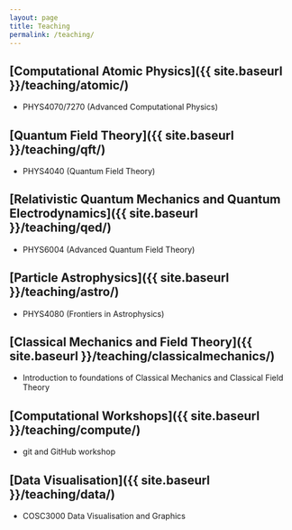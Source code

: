 ```yaml
---
layout: page
title: Teaching
permalink: /teaching/
---
```


## [Computational Atomic Physics]({{ site.baseurl }}/teaching/atomic/)

* PHYS4070/7270 (Advanced Computational Physics)

## [Quantum Field Theory]({{ site.baseurl }}/teaching/qft/)

* PHYS4040 (Quantum Field Theory)

## [Relativistic Quantum Mechanics and Quantum Electrodynamics]({{ site.baseurl }}/teaching/qed/)

* PHYS6004 (Advanced Quantum Field Theory)

## [Particle Astrophysics]({{ site.baseurl }}/teaching/astro/)

* PHYS4080 (Frontiers in Astrophysics)

## [Classical Mechanics and Field Theory]({{ site.baseurl }}/teaching/classicalmechanics/)

* Introduction to foundations of Classical Mechanics and Classical Field Theory

## [Computational Workshops]({{ site.baseurl }}/teaching/compute/)

* git and GitHub workshop

## [Data Visualisation]({{ site.baseurl }}/teaching/data/)

* COSC3000 Data Visualisation and Graphics
